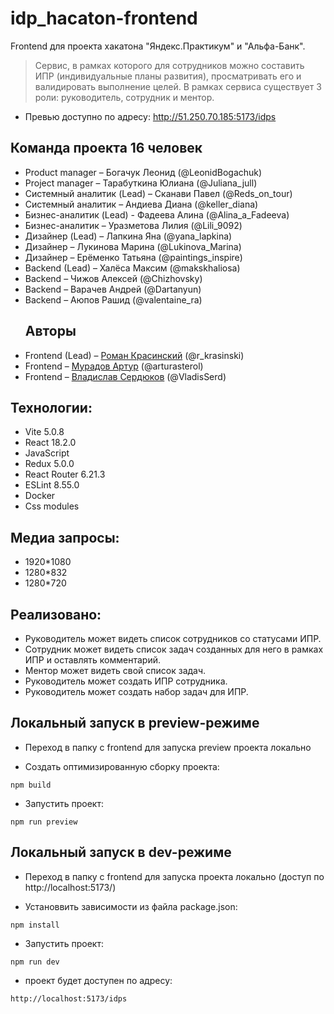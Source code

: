 # idp_hacaton-frontend

Frontend для проекта хакатона "Яндекс.Практикум" и "Альфа-Банк".

> Сервис, в рамках которого для сотрудников можно составить ИПР (индивидуальные планы развития), просматривать его и валидировать выполнение целей. В рамках сервиса существует 3 роли: руководитель, сотрудник и ментор.
- Превью доступно по адресу: http://51.250.70.185:5173/idps
## Команда проекта 16 человек
- Product manager – Богачук Леонид (@LeonidBogachuk)
- Project manager – Тарабуткина Юлиана (@Juliana_jull)
- Системный аналитик (Lead) – Сканави Павел (@Reds_on_tour)
- Системный аналитик – Андиева Диана (@keller_diana)
- Бизнес-аналитик (Lead) - Фадеева Алина (@Alina_a_Fadeeva)
- Бизнес-аналитик – Уразметова Лилия (@Lili_9092)
- Дизайнер (Lead) – Лапкина Яна (@yana_lapkina)
- Дизайнер – Лукинова Марина (@Lukinova_Marina)
- Дизайнер – Ерёменко Татьяна (@paintings_inspire)
- Backend (Lead) – Халёса Максим (@makskhaliosa)
- Backend – Чижов Алексей (@Chizhovsky)
- Backend – Варачев Андрей (@Dartanyun)
- Backend – Аюпов Рашид (@valentaine_ra)
  ## Авторы
- Frontend (Lead) – [Роман Красинский](https://github.com/RomanKrasinskiy) (@r_krasinski)
- Frontend – [Мурадов Артур](https://github.com/ArthurMur) (@arturasterol)
- Frontend – [Владислав Сердюков](https://github.com/VladislavSerduykov) (@VladisSerd)



## Технологии:

- Vite 5.0.8
- React 18.2.0
- JavaScript
- Redux 5.0.0
- React Router 6.21.3
- ESLint 8.55.0
- Docker
- Css modules

## Медиа запросы:

- 1920\*1080
- 1280\*832
- 1280\*720

## Реализовано:

- Руководитель может видеть список сотрудников со статусами ИПР.
- Сотрудник может видеть список задач созданных для него в рамках ИПР и оставлять
  комментарий.
- Ментор может видеть свой список задач.
- Руководитель может создать ИПР сотрудника.
- Руководитель может создать набор задач для ИПР.

## Локальный запуск в preview-режиме

- Переход в папку с frontend для запуска preview проекта локально

- Создать оптимизированную сборку проекта:

```
npm build
```

- Запустить проект:

```
npm run preview
```

## Локальный запуск в dev-режиме

- Переход в папку с frontend для запуска проекта локально (доступ по http://localhost:5173/)

- Установвить зависимости из файла package.json:

```
npm install
```

- Запустить проект:

```
npm run dev
```

- проект будет доступен по адресу:
  
```
http://localhost:5173/idps
```

